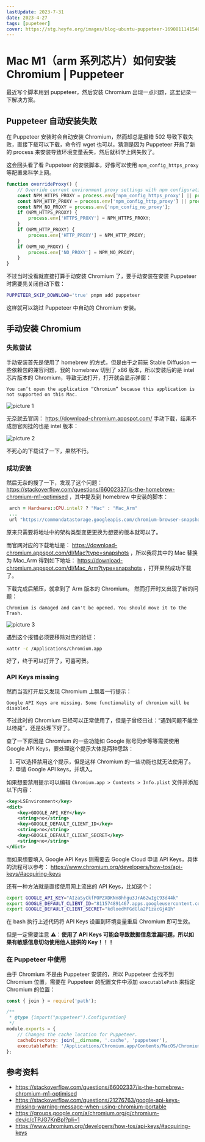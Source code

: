 ```yaml
---
lastUpdate: 2023-7-31
date: 2023-4-27
tags: [pupeteer]
cover: https://stg.heyfe.org/images/blog-ubuntu-puppeteer-1690811141540.png
---
```


# Mac M1（arm 系列芯片）如何安装 Chromium | Puppeteer

最近写个脚本用到 puppeteer，然后安装 Chromium 出现一点问题，这里记录一下解决方案。

## Puppeteer 自动安装失败

在 Puppeteer 安装时会自动安装 Chromium，然而却总是报错 502 导致下载失败，直接下载可以下载，命令行 wget 也可以，猜测是因为 Puppeteer 开启了新的 process 来安装导致环境变量丢失，然后就科学上网失败了。

这会回头看了看 Puppeteer 的安装脚本，好像可以使用 `npm_config_https_proxy` 等配置来科学上网。

```js
function overrideProxy() {
    // Override current environment proxy settings with npm configuration, if any.
    const NPM_HTTPS_PROXY = process.env['npm_config_https_proxy'] || process.env['npm_config_proxy'];
    const NPM_HTTP_PROXY = process.env['npm_config_http_proxy'] || process.env['npm_config_proxy'];
    const NPM_NO_PROXY = process.env['npm_config_no_proxy'];
    if (NPM_HTTPS_PROXY) {
        process.env['HTTPS_PROXY'] = NPM_HTTPS_PROXY;
    }
    if (NPM_HTTP_PROXY) {
        process.env['HTTP_PROXY'] = NPM_HTTP_PROXY;
    }
    if (NPM_NO_PROXY) {
        process.env['NO_PROXY'] = NPM_NO_PROXY;
    }
}
```

不过当时没看就直接打算手动安装 Chromium 了，要手动安装在安装 Puppeteer 时需要先关闭自动下载：

```bash
PUPPETEER_SKIP_DOWNLOAD='true' pnpm add puppeteer
```

这样就可以跳过 Puppeteer 中自动的 Chromium 安装。

## 手动安装 Chromium

### 失败尝试

手动安装首先是使用了 homebrew 的方式，但是由于之前玩 Stable Diffusion 一些依赖包的兼容问题，我的 homebrew 切到了 x86 版本，所以安装后的是 intel 芯片版本的 Chromium，导致无法打开，打开就会显示弹窗：

```
You can’t open the application “Chromium” because this application is not supported on this Mac.
```

![picture 1](https://stg.heyfe.org/images/blog-mac-arm-chromium-1682603658586.png)

无奈就去官网： https://download-chromium.appspot.com/ 手动下载，结果不成想官网挂的也是 intel 版本：

![picture 2](https://stg.heyfe.org/images/blog-mac-arm-chromium-1682603749717.png)

不死心的下载试了一下，果然不行。

### 成功安装

然后无奈的搜了一下，发现了这个问题： https://stackoverflow.com/questions/66002337/is-the-homebrew-chromium-m1-optimised ，其中提及到 homebrew 中安装的脚本：

```ruby
 arch = Hardware::CPU.intel? ? "Mac" : "Mac_Arm"
 ...
 url "https://commondatastorage.googleapis.com/chromium-browser-snapshots/#{arch}/#{version}/chrome-mac.zip
```

原来只需要将地址中的架构类型变更更换为想要的版本就可以了。

而官网对应的下载地址是： https://download-chromium.appspot.com/dl/Mac?type=snapshots ，所以我将其中的 Mac 替换为 Mac_Arm 得到如下地址： https://download-chromium.appspot.com/dl/Mac_Arm?type=snapshots ，打开果然成功下载了。

下载完成后解压，就拿到了 Arm 版本的 Chromium。 然而打开时又出现了新的问题：

```
Chromium is damaged and can't be opened. You should move it to the Trash.
```

![picture 3](https://stg.heyfe.org/images/blog-mac-arm-chromium-1682603999935.png)

遇到这个报错必须要移除对应的验证：

```bash
xattr -c /Applications/Chromium.app
```

好了，终于可以打开了，可喜可贺。

### API Keys missing

然而当我打开后又发现 Chromium 上飘着一行提示：

```
Google API Keys are missing. Some functionality of chromium will be disabled.
```

不过此时的 Chromium 已经可以正常使用了，但是子曾经曰过：“遇到问题不能坐以待毙”，还是处理下好了。

查了一下原因是 Chromium 的一些功能如 Google 账号同步等等需要使用 Google API Keys，要处理这个提示大体是两种思路：

1. 可以选择禁用这个提示，但是这样 Chromium 的一些功能也就无法使用了。
2. 申请 Google API keys，并填入。

如果想要禁用提示可以编辑 `Chromium.app > Contents > Info.plist` 文件并添加以下内容：

```xml
<key>LSEnvironment</key>
<dict>
    <key>GOOGLE_API_KEY</key>
    <string>no</string>
    <key>GOOGLE_DEFAULT_CLIENT_ID</key>
    <string>no</string>
    <key>GOOGLE_DEFAULT_CLIENT_SECRET</key>
    <string>no</string>
</dict>
```

而如果想要填入 Google API Keys 则需要去 Google Cloud 申请 API Keys，具体的流程可以参考： https://www.chromium.org/developers/how-tos/api-keys/#acquiring-keys

还有一种方法就是直接使用网上流出的 API Keys，比如这个：

```bash
export GOOGLE_API_KEY="AIzaSyCkfPOPZXDKNn8hhgu3JrA62wIgC93d44k"
export GOOGLE_DEFAULT_CLIENT_ID="811574891467.apps.googleusercontent.com"
export GOOGLE_DEFAULT_CLIENT_SECRET="kdloedMFGdGla2P1zacGjAQh"
```

在 bash 执行上述代码将 API Keys 设置到环境变量重启 Chromium 即可生效。

但是一定需要注意 ⚠️：**使用了 API Keys 可能会导致数据信息泄漏问题，所以如果有敏感信息切勿使用他人提供的 Key！！！**

### 在 Puppeteer 中使用

由于 Chromium 不是由 Puppeteer 安装的，所以 Puppeteer 会找不到 Chromium 位置，需要在 Puppeteer 的配置文件中添加 `executablePath` 来指定 Chromium 的位置：

```js
const { join } = require('path');

/**
 * @type {import("puppeteer").Configuration}
 */
module.exports = {
    // Changes the cache location for Puppeteer.
    cacheDirectory: join(__dirname, '.cache', 'puppeteer'),
    executablePath: '/Applications/Chromium.app/Contents/MacOS/Chromium'
};
```

## 参考资料

-   https://stackoverflow.com/questions/66002337/is-the-homebrew-chromium-m1-optimised
-   https://stackoverflow.com/questions/21276763/google-api-keys-missing-warning-message-when-using-chromium-portable
-   https://groups.google.com/a/chromium.org/g/chromium-dev/c/cTPJG7KnBpI?pli=1
-   https://www.chromium.org/developers/how-tos/api-keys/#acquiring-keys
